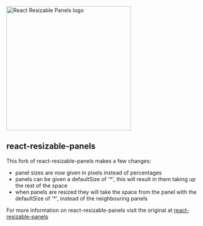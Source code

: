 <img width="328" alt="React Resizable Panels logo" src="https://user-images.githubusercontent.com/29597/210075327-faeb4ca8-31df-4dc8-a649-01d0ee3cd315.png" />

## react-resizable-panels

This fork of react-resizable-panels makes a few changes:
* panel sizes are now given in pixels instead of percentages
* panels can be given a defaultSize of '*', this will result in them taking up the rest of the space
* when panels are resized they will take the space from the panel with the defaultSize of '*', instead of the neighbouring panels

For more information on react-resizable-panels visit the original at [react-resizable-panels](https://github.com/bvaughn/react-resizable-panels)

